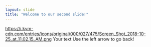 ```yaml
---
layout: slide
title: "Welcome to our second slide!"
---
```

https://i.kym-cdn.com/entries/icons/original/000/027/475/Screen_Shot_2018-10-25_at_11.02.15_AM.png
Your text
Use the left arrow to go back!
